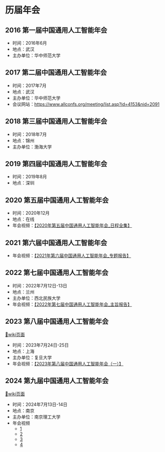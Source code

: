 # 历届年会

## 2016 第一届中国通用人工智能年会

- 时间：2016年6月
- 地点：武汉
- 主办单位：华中师范大学

## 2017 第二届中国通用人工智能年会

- 时间：2017年7月
- 地点：武汉
- 主办单位：华中师范大学
- 会议网站：<https://www.allconfs.org/meeting/list.asp?id=4153&nid=2091>

## 2018 第三届中国通用人工智能年会

- 时间：2018年7月
- 地点：锦州
- 主办单位：渤海大学

## 2019 第四届中国通用人工智能年会

- 时间：2019年8月
- 地点：深圳

## 2020 第五届中国通用人工智能年会

- 时间：2020年12月
- 地点：在线
- 年会视频：[【2020年第五届中国通用人工智能年会_日程全集】](https://www.bilibili.com/video/BV1y64y1f7Nf)

## 2021 第六届中国通用人工智能年会

- 年会视频：[【2021年第六届中国通用人工智能年会_专题报告】](https://www.bilibili.com/video/BV1db4y1Y7Hw)

## 2022 第七届中国通用人工智能年会

- 时间：2022年7月12日-13日
- 地点：兰州
- 主办单位：西北民族大学
- 年会视频：[【2022年第七届中国通用人工智能年会_主旨报告】](https://www.bilibili.com/video/BV1fS4y177JZ)

## 2023 第八届中国通用人工智能年会

[🔗wiki页面](2024)

- 时间：2023年7月24日-25日
- 地点：上海
- 主办单位：复旦大学
- 年会视频：[【2023年第八届中国通用人工智能年会（一）】](https://www.bilibili.com/video/BV11M4y1p7mG)

## 2024 第九届中国通用人工智能年会

[🔗wiki页面](2024)

- 时间：2024年7月13日-14日
- 地点：南京
- 主办单位：南京理工大学
- 年会视频
  - [1](https://www.bilibili.com/video/BV1p4421D78q)
  - [2](https://www.bilibili.com/video/BV1zE421A7rr)
  - [3](https://www.bilibili.com/video/BV1Ff421B7sp)
  - [4](https://www.bilibili.com/video/BV1dx4y1x7Vn)
